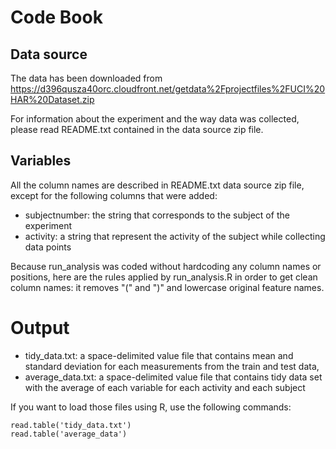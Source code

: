 # Code Book

## Data source

The data has been downloaded from https://d396qusza40orc.cloudfront.net/getdata%2Fprojectfiles%2FUCI%20HAR%20Dataset.zip

For information about the experiment and the way data was collected, please read README.txt contained in the data source zip file.

## Variables

All the column names are described in README.txt data source zip file, except for the following columns that were added:

* subjectnumber: the string that corresponds to the subject of the experiment
* activity: a string that represent the activity of the subject while collecting data points

Because run_analysis was coded without hardcoding any column names or positions, here are the rules applied by run_analysis.R in order to get clean column names: it removes "(" and ")" and lowercase original feature names.

# Output

* tidy_data.txt: a space-delimited value file that contains mean and standard deviation for each measurements from the train and test data,
* average_data.txt: a space-delimited value file that contains tidy data set with the average of each variable for each activity and each subject

If you want to load those files using R, use the following commands:

```
read.table('tidy_data.txt')
read.table('average_data')
```